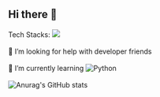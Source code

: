 ## Hi there 👋

<!--
**LeoOh-sf/LeoOh-sf** is a ✨ _special_ ✨ repository because its `README.md` (this file) appears on your GitHub profile.

Here are some ideas to get you started:

- 🔭 I’m currently working on ...
- 👯 I’m looking to collaborate on ...
- 
- 💬 Ask me about ...
- 📫 How to reach me: ...
- 😄 Pronouns: ...
- ⚡ Fun fact: ...
-->
Tech Stacks: <img src="https://img.shields.io/badge/Nothing-20232a.svg?style=for-the-badge&logo=Color=61DAFB" />
<br>
<br>
🤔 I’m looking for help with developer friends
<br>
<br>
🌱 I’m currently learning ![Python](https://img.shields.io/badge/Python-3776AB.svg?&style=for-the-badge&logo=Python&logoColor=white)
<br>
<br>
![Anurag's GitHub stats](https://github-readme-stats.vercel.app/api?username=LeoOh-sf&show_icons=true&theme=radical)
